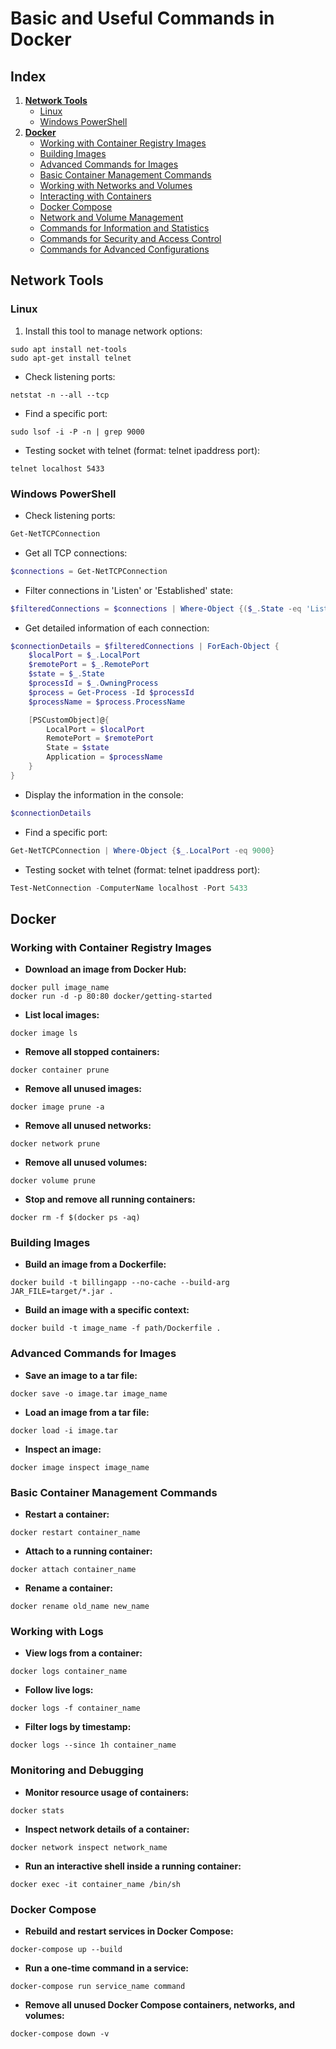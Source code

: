 # Basic and Useful Commands in Docker

## Index

1. [**Network Tools**](#network-tools)
    - [Linux](#linux)
    - [Windows PowerShell](#windows-powershell)
2. [**Docker**](#docker)
    - [Working with Container Registry Images](#working-with-container-registry-images)
    - [Building Images](#building-images)
    - [Advanced Commands for Images](#advanced-commands-for-images)
    - [Basic Container Management Commands](#basic-container-management-commands)
    - [Working with Networks and Volumes](#working-with-networks-and-volumes)
    - [Interacting with Containers](#interacting-with-containers)
    - [Docker Compose](#docker-compose)
    - [Network and Volume Management](#network-and-volume-management)
    - [Commands for Information and Statistics](#commands-for-information-and-statistics)
    - [Commands for Security and Access Control](#commands-for-security-and-access-control)
    - [Commands for Advanced Configurations](#commands-for-advanced-configurations)

## Network Tools

### Linux 
1. Install this tool to manage network options:
```shell
sudo apt install net-tools 
sudo apt-get install telnet
```
* Check listening ports:
```shell
netstat -n --all --tcp
```
* Find a specific port:
```shell
sudo lsof -i -P -n | grep 9000
```
* Testing socket with telnet (format: telnet ipaddress port):
```shell
telnet localhost 5433
```

### Windows PowerShell 

* Check listening ports:
```powershell
Get-NetTCPConnection
```
* Get all TCP connections:
```powershell
$connections = Get-NetTCPConnection
```
* Filter connections in 'Listen' or 'Established' state:
```powershell
$filteredConnections = $connections | Where-Object {($_.State -eq 'Listen') -or ($_.State -eq 'Established')}
```
* Get detailed information of each connection:
```powershell
$connectionDetails = $filteredConnections | ForEach-Object {
    $localPort = $_.LocalPort
    $remotePort = $_.RemotePort
    $state = $_.State
    $processId = $_.OwningProcess
    $process = Get-Process -Id $processId
    $processName = $process.ProcessName

    [PSCustomObject]@{
        LocalPort = $localPort
        RemotePort = $remotePort
        State = $state
        Application = $processName
    }
}
```
* Display the information in the console:
```powershell
$connectionDetails
```
* Find a specific port:
```powershell
Get-NetTCPConnection | Where-Object {$_.LocalPort -eq 9000}
```
* Testing socket with telnet (format: telnet ipaddress port):
```powershell
Test-NetConnection -ComputerName localhost -Port 5433
```

## **Docker**
### Working with Container Registry Images

- **Download an image from Docker Hub:**
```shell 
docker pull image_name
docker run -d -p 80:80 docker/getting-started
```
- **List local images:**
```shell 
docker image ls
```
- **Remove all stopped containers:**
```shell
docker container prune
```
- **Remove all unused images:**
```shell
docker image prune -a
```
- **Remove all unused networks:**
```shell
docker network prune
```
- **Remove all unused volumes:**
```shell
docker volume prune
```
- **Stop and remove all running containers:**
```shell
docker rm -f $(docker ps -aq)
```

### Building Images

- **Build an image from a Dockerfile:**
```shell
docker build -t billingapp --no-cache --build-arg JAR_FILE=target/*.jar .
```
- **Build an image with a specific context:**
```shell
docker build -t image_name -f path/Dockerfile .
```

### Advanced Commands for Images

- **Save an image to a tar file:**
```shell
docker save -o image.tar image_name
```
- **Load an image from a tar file:**
```shell
docker load -i image.tar
```
- **Inspect an image:**
```shell
docker image inspect image_name
```

### Basic Container Management Commands

- **Restart a container:**
```shell
docker restart container_name
```
- **Attach to a running container:**
```shell
docker attach container_name
```
- **Rename a container:**
```shell
docker rename old_name new_name
```

### Working with Logs

- **View logs from a container:**
```shell
docker logs container_name
```
- **Follow live logs:**
```shell
docker logs -f container_name
```
- **Filter logs by timestamp:**
```shell
docker logs --since 1h container_name
```

### Monitoring and Debugging

- **Monitor resource usage of containers:**
```shell
docker stats
```
- **Inspect network details of a container:**
```shell
docker network inspect network_name
```
- **Run an interactive shell inside a running container:**
```shell
docker exec -it container_name /bin/sh
```

### Docker Compose

- **Rebuild and restart services in Docker Compose:**
```shell
docker-compose up --build
```
- **Run a one-time command in a service:**
```shell
docker-compose run service_name command
```
- **Remove all unused Docker Compose containers, networks, and volumes:**
```shell
docker-compose down -v
```
